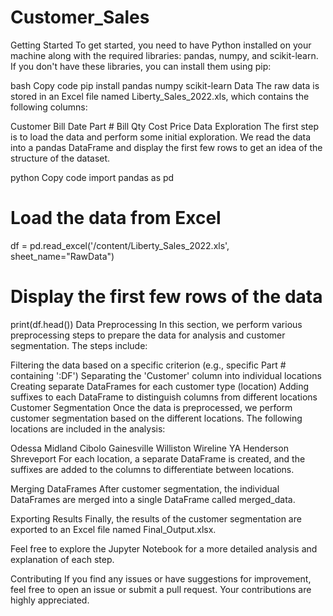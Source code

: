 # Customer_Sales
Getting Started
To get started, you need to have Python installed on your machine along with the required libraries: pandas, numpy, and scikit-learn. If you don't have these libraries, you can install them using pip:

bash
Copy code
pip install pandas numpy scikit-learn
Data
The raw data is stored in an Excel file named Liberty_Sales_2022.xls, which contains the following columns:

Customer
Bill Date
Part #
Bill Qty
Cost
Price
Data Exploration
The first step is to load the data and perform some initial exploration. We read the data into a pandas DataFrame and display the first few rows to get an idea of the structure of the dataset.

python
Copy code
import pandas as pd

# Load the data from Excel
df = pd.read_excel('/content/Liberty_Sales_2022.xls', sheet_name="RawData")

# Display the first few rows of the data
print(df.head())
Data Preprocessing
In this section, we perform various preprocessing steps to prepare the data for analysis and customer segmentation. The steps include:

Filtering the data based on a specific criterion (e.g., specific Part # containing ':DF')
Separating the 'Customer' column into individual locations
Creating separate DataFrames for each customer type (location)
Adding suffixes to each DataFrame to distinguish columns from different locations
Customer Segmentation
Once the data is preprocessed, we perform customer segmentation based on the different locations. The following locations are included in the analysis:

Odessa
Midland
Cibolo
Gainesville
Williston
Wireline YA
Henderson
Shreveport
For each location, a separate DataFrame is created, and the suffixes are added to the columns to differentiate between locations.

Merging DataFrames
After customer segmentation, the individual DataFrames are merged into a single DataFrame called merged_data.

Exporting Results
Finally, the results of the customer segmentation are exported to an Excel file named Final_Output.xlsx.

Feel free to explore the Jupyter Notebook for a more detailed analysis and explanation of each step.

Contributing
If you find any issues or have suggestions for improvement, feel free to open an issue or submit a pull request. Your contributions are highly appreciated.
